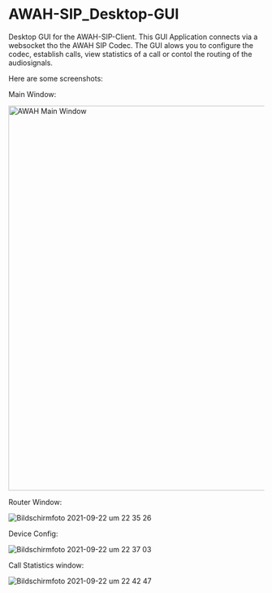 # AWAH-SIP_Desktop-GUI

Desktop GUI for the AWAH-SIP-Client. This GUI Application connects via a websocket tho the AWAH SIP Codec. The GUI alows you to configure the codec, establish calls, view statistics of a call or contol the routing of the audiosignals.


Here are some screenshots:

Main Window:

<img width="756" alt="AWAH Main Window" src="https://user-images.githubusercontent.com/19983031/134417518-f78d0123-c955-4f61-9602-51518c28e4ef.png">


Router Window:

![Bildschirmfoto 2021-09-22 um 22 35 26](https://user-images.githubusercontent.com/19983031/134418239-72f06b7b-3d19-47b6-bcd0-607c4498b6d2.png)


Device Config:

![Bildschirmfoto 2021-09-22 um 22 37 03](https://user-images.githubusercontent.com/19983031/134418260-2ea22784-ec1e-43c8-9d7c-b4fdc116a6e4.png)


Call Statistics window:

![Bildschirmfoto 2021-09-22 um 22 42 47](https://user-images.githubusercontent.com/19983031/134418980-c701d5e6-5ce0-4e0b-9664-aa4c8f4ffad9.png)
